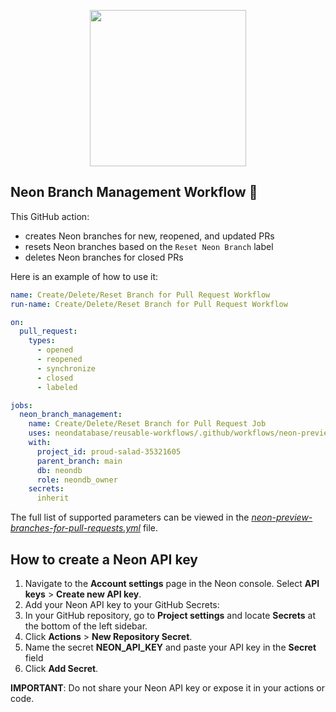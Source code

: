 <p align="center">
  <img width="250px" src="https://user-images.githubusercontent.com/13738772/201432652-63a10fc1-a6a5-423f-8ee0-b18a11308077.svg" />
<p align="center">


## Neon Branch Management Workflow 🚀
This GitHub action:
- creates Neon branches for new, reopened, and updated PRs
- resets Neon branches based on the `Reset Neon Branch` label
- deletes Neon branches for closed PRs

Here is an example of how to use it:

```yml
name: Create/Delete/Reset Branch for Pull Request Workflow
run-name: Create/Delete/Reset Branch for Pull Request Workflow

on:
  pull_request:
    types:
      - opened
      - reopened
      - synchronize
      - closed
      - labeled

jobs:
  neon_branch_management:
    name: Create/Delete/Reset Branch for Pull Request Job
    uses: neondatabase/reusable-workflows/.github/workflows/neon-preview-branches-for-pull-requests.yml@main
    with:
      project_id: proud-salad-35321605
      parent_branch: main
      db: neondb
      role: neondb_owner
    secrets:
      inherit
```

The full list of supported parameters can be viewed in the [_neon-preview-branches-for-pull-requests.yml_](/.github/workflows/neon-preview-branches-for-pull-requests.yml) file.

## How to create a Neon API key

1. Navigate to the **Account settings** page in the Neon console. Select **API keys** > **Create new API key**.
2. Add your Neon API key to your GitHub Secrets:
  1. In your GitHub repository, go to **Project settings** and locate **Secrets** at the bottom of the left sidebar.
  2. Click **Actions** > **New Repository Secret**.
  3. Name the secret **NEON_API_KEY** and paste your API key in the **Secret** field
  4. Click **Add Secret**.

**IMPORTANT**: Do not share your Neon API key or expose it in your actions or code.
